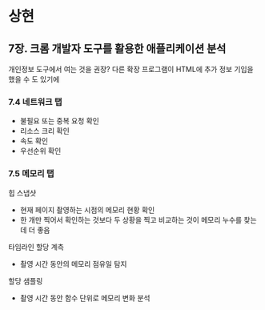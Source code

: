 # 상현
## 7장. 크롬 개발자 도구를 활용한 애플리케이션 분석

개인정보 도구에서 여는 것을 권장? 다른 확장 프로그램이 HTML에 추가 정보 기입을 했을 수 도 있기에

### 7.4 네트워크 탭

- 불필요 또는 중복 요청 확인
- 리소스 크리 확인
- 속도 확인
- 우선순위 확인

### 7.5 메모리 탭

힙 스냅샷

- 현재 페이지 촬영하는 시점의 메모리 현황 확인
- 한 개만 찍어서 확인하는 것보다 두 상황을 찍고 비교하는 것이 메모리 누수를 찾는 데 더 좋음

타임라인 할당 계측

- 촬영 시간 동안의 메모리 점유일 탐지

할당 샘플링

- 촬영 시간 동안 함수 단위로 메모리 변화 분석